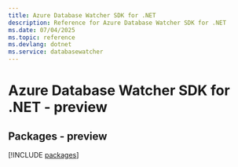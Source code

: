 ```yaml
---
title: Azure Database Watcher SDK for .NET
description: Reference for Azure Database Watcher SDK for .NET
ms.date: 07/04/2025
ms.topic: reference
ms.devlang: dotnet
ms.service: databasewatcher
---
```

# Azure Database Watcher SDK for .NET - preview
## Packages - preview
[!INCLUDE [packages](database-watcher-index.md)]